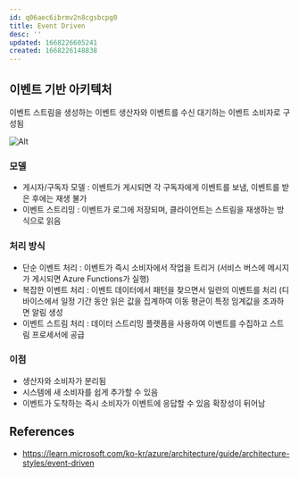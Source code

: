 ```yaml
---
id: q06aec6ibrmv2n8cgsbcpg0
title: Event Driven
desc: ''
updated: 1668226605241
created: 1668226148838
---
```


## 이벤트 기반 아키텍처

이벤트 스트림을 생성하는 이벤트 생산자와 이벤트를 수신 대기하는 이벤트 소비자로 구성됨

![Alt](https://learn.microsoft.com/ko-kr/azure/architecture/guide/architecture-styles/images/event-driven.svg)

### 모델
- 게시자/구독자 모델 : 이벤트가 게시되면 각 구독자에게 이벤트를 보냄, 이벤트를 받은 후에는 재생 불가
- 이벤트 스트리밍 : 이벤트가 로그에 저장되며, 클라이언트는 스트림을 재생하는 방식으로 읽음

### 처리 방식
- 단순 이벤트 처리 : 이벤트가 즉시 소비자에서 작업을 트리거 (서비스 버스에 메시지가 게시되면 Azure Functions가 실행)
- 복잡한 이벤트 처리 : 이벤트 데이터에서 패턴을 찾으면서 일련의 이벤트를 처리 (디바이스에서 일정 기간 동안 읽은 값을 집계하여 이동 평균이 특정 임계값을 초과하면 알림 생성
- 이벤트 스트림 처리 : 데이터 스트리밍 플랫픔을 사용하여 이벤트를 수집하고 스트림 프로세서에 공급

### 이점
- 생산자와 소비자가 분리됨
- 시스템에 새 소비자를 쉽게 추가할 수 있음
- 이벤트가 도착하는 즉시 소비자가 이벤트에 응답할 수 있음
확장성이 뒤어남

## References
- https://learn.microsoft.com/ko-kr/azure/architecture/guide/architecture-styles/event-driven